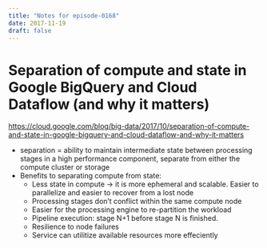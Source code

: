 ```yaml
---
title: "Notes for episode-0168"
date: 2017-11-19
draft: false
---
```


# Separation of compute and state in Google BigQuery and Cloud Dataflow (and why it matters)
https://cloud.google.com/blog/big-data/2017/10/separation-of-compute-and-state-in-google-bigquery-and-cloud-dataflow-and-why-it-matters

- separation = ability to maintain intermediate state between processing stages in a high performance component, separate from either the compute cluster or storage
- Benefits to separating compute from state:
    - Less state in compute -> it is more ephemeral and scalable. Easier to parallelize and easier to recover from a lost node
    - Processing stages don’t conflict within the same compute node
    - Easier for the processing engine to re-partition the workload
    - Pipeline execution: stage N+1 before stage N is finished.
    - Resilience to node failures
    - Service can utilitize available resources more effeciently
